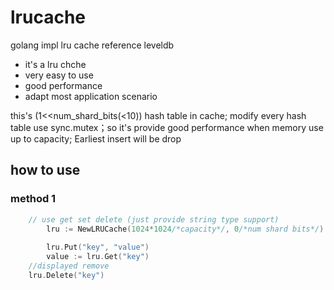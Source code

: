 # lrucache
golang impl lru cache reference leveldb

* it's a lru chche
* very easy to use
* good performance
* adapt most application scenario

this's (1<<num_shard_bits(<10)) hash table in cache; modify every hash table use sync.mutex；so it's provide good performance
when memory use up to capacity; Earliest insert will be drop

## how to use
### method 1
```go
    // use get set delete (just provide string type support)
		lru := NewLRUCache(1024*1024/*capacity*/, 0/*num shard bits*/) // num_shard_bit is 0, code will auto make one
		
		lru.Put("key", "value")
		value := lru.Get("key")
    //displayed remove
    lru.Delete("key")
```

